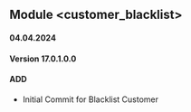 ## Module <customer_blacklist>

#### 04.04.2024
#### Version 17.0.1.0.0
#### ADD
 - Initial Commit for Blacklist Customer
